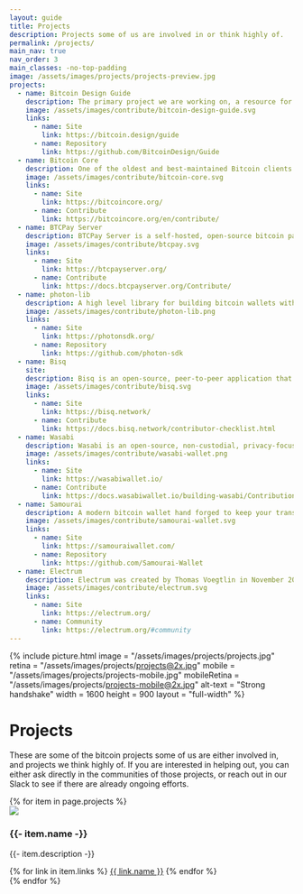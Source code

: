 ```yaml
---
layout: guide
title: Projects
description: Projects some of us are involved in or think highly of.
permalink: /projects/
main_nav: true
nav_order: 3
main_classes: -no-top-padding
image: /assets/images/projects/projects-preview.jpg
projects:
  - name: Bitcoin Design Guide
    description: The primary project we are working on, a resource for designers to create better Bitcoin products faster.
    image: /assets/images/contribute/bitcoin-design-guide.svg
    links:
      - name: Site
        link: https://bitcoin.design/guide
      - name: Repository
        link: https://github.com/BitcoinDesign/Guide
  - name: Bitcoin Core
    description: One of the oldest and best-maintained Bitcoin clients.
    image: /assets/images/contribute/bitcoin-core.svg
    links:
      - name: Site
        link: https://bitcoincore.org/
      - name: Contribute
        link: https://bitcoincore.org/en/contribute/
  - name: BTCPay Server
    description: BTCPay Server is a self-hosted, open-source bitcoin payment processor, built and maintained by a world-wide community of passionate contributors.
    image: /assets/images/contribute/btcpay.svg
    links:
      - name: Site
        link: https://btcpayserver.org/
      - name: Contribute
        link: https://docs.btcpayserver.org/Contribute/
  - name: photon-lib
    description: A high level library for building bitcoin wallets with react native.
    image: /assets/images/contribute/photon-lib.png
    links:
      - name: Site
        link: https://photonsdk.org/
      - name: Repository
        link: https://github.com/photon-sdk
  - name: Bisq
    site: 
    description: Bisq is an open-source, peer-to-peer application that allows you to buy and sell cryptocurrencies in exchange for national currencies. No registration required.
    image: /assets/images/contribute/bisq.svg
    links:
      - name: Site
        link: https://bisq.network/
      - name: Contribute
        link: https://docs.bisq.network/contributor-checklist.html
  - name: Wasabi
    description: Wasabi is an open-source, non-custodial, privacy-focused Bitcoin wallet for Desktop, that implements trustless CoinJoin.
    image: /assets/images/contribute/wasabi-wallet.png
    links:
      - name: Site
        link: https://wasabiwallet.io/
      - name: Contribute
        link: https://docs.wasabiwallet.io/building-wasabi/ContributionChecklist.html
  - name: Samourai
    description: A modern bitcoin wallet hand forged to keep your transactions private your identity masked and your funds secured.
    image: /assets/images/contribute/samourai-wallet.svg
    links:
      - name: Site
        link: https://samouraiwallet.com/
      - name: Repository
        link: https://github.com/Samourai-Wallet
  - name: Electrum
    description: Electrum was created by Thomas Voegtlin in November 2011. Since then, various developers have contributed to its source code.
    image: /assets/images/contribute/electrum.svg
    links:
      - name: Site
        link: https://electrum.org/
      - name: Community
        link: https://electrum.org/#community
---
```


{% include picture.html
   image = "/assets/images/projects/projects.jpg"
   retina = "/assets/images/projects/projects@2x.jpg"
   mobile = "/assets/images/projects/projects-mobile.jpg"
   mobileRetina = "/assets/images/projects/projects-mobile@2x.jpg"
   alt-text = "Strong handshake"
   width = 1600
   height = 900
   layout = "full-width"
%}

# Projects

These are some of the bitcoin projects some of us are either involved in, and projects we think highly of. If you are interested in helping out, you can either ask directly in the communities of those projects, or reach out in our Slack to see if there are already ongoing efforts.

<div class="grid projects">
{% for item in page.projects %}
      <div class="grid-item">
        <img src="{{ item.image | relative_url }}" />
        <h3>{{- item.name -}}</h3>
        <p>{{- item.description -}}</p>
        <div class="links">
	        {% for link in item.links %}
	        	<a href="{{- link.link -}}" target="_blank" rel="noopener">{{ link.name }}</a>
	        {% endfor %}
    	</div>
      </div>
{% endfor %}
</div>
